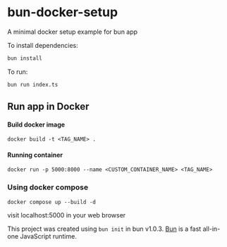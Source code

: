# bun-docker-setup

A minimal docker setup example for bun app

To install dependencies:

```bash
bun install
```

To run:

```bash
bun run index.ts
```

## Run app in Docker

#### Build docker image

`docker build -t <TAG_NAME> .`

#### Running container

`docker run -p 5000:8000 --name <CUSTOM_CONTAINER_NAME> <TAG_NAME>`

### Using docker compose

`docker compose up --build -d`

visit localhost:5000 in your web browser

This project was created using `bun init` in bun v1.0.3. [Bun](https://bun.sh) is a fast all-in-one JavaScript runtime.
